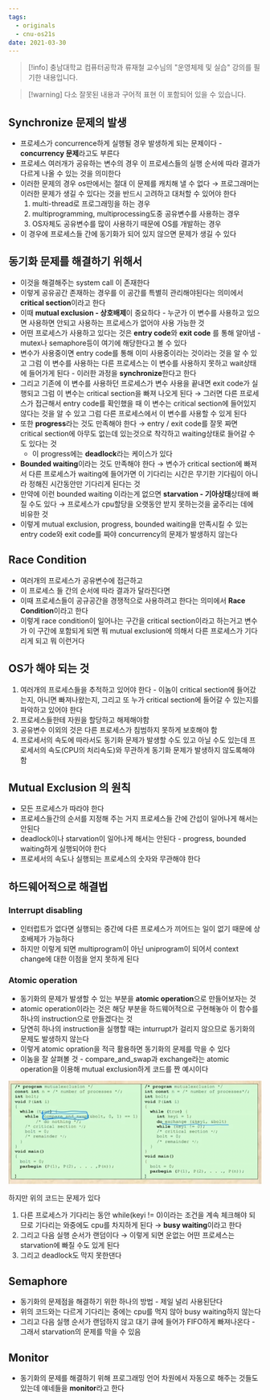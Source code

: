 ```yaml
---
tags:
  - originals
  - cnu-os21s
date: 2021-03-30
---
```

> [!info] 충남대학교 컴퓨터공학과 류재철 교수님의 "운영체제 및 실습" 강의를 필기한 내용입니다.

> [!warning] 다소 잘못된 내용과 구어적 표현 이 포함되어 있을 수 있습니다.

## Synchronize 문제의 발생

- 프로세스가 concurrence하게 실행될 경우 발생하게 되는 문제이다 - **concurrency 문제**라고도 부른다
- 프로세스 여러개가 공유하는 변수의 경우 이 프로세스들의 실행 순서에 따라 결과가 다르게 나올 수 있는 것을 의미한다
- 이러한 문제의 경우 os딴에서는 절대 이 문제를 캐치해 낼 수 없다 → 프로그래머는 이러한 문제가 생길 수 있다는 것을 반드시 고려하고 대처할 수 있어야 한다
	1. multi-thread로 프로그래밍을 하는 경우
	2. multiprogramming, multiprocessing도중 공유변수를 사용하는 경우
	3. OS자체도 공유변수를 많이 사용하기 때문에 OS를 개발하는 경우
- 이 경우에 프로세스들 간에 동기화가 되어 있지 않으면 문제가 생길 수 있다

## 동기화 문제를 해결하기 위해서

- 이것을 해결해주는 system call 이 존재한다
- 이렇게 공유공간 존재하는 경우를 이 공간를 특별히 관리해야된다는 의미에서 **critical section**이라고 한다
- 이때 **mutual exclusion - 상호배제**이 중요하다 - 누군가 이 변수를 사용하고 있으면 사용하면 안되고 사용하는 프로세스가 없어야 사용 가능한 것
- 어떤 프로세스가 사용하고 있다는 것은 **entry code**와 **exit code** 를 통해 알아냄 - mutex나 semaphore등이 여기에 해당한다고 볼 수 있다
- 변수가 사용중이면 entry code를 통해 이미 사용중이라는 것이라는 것을 알 수 있고 그럼 이 변수를 사용하는 다른 프로세스는 이 변수를 사용하지 못하고 wait상태에 들어가게 된다 - 이러한 과정을 **synchronize**한다고 한다
- 그리고 기존에 이 변수를 사용하던 프로세스가 변수 사용을 끝내면 exit code가 실행되고 그럼 이 변수는 critical section을 빠져 나오게 된다 → 그러면 다른 프로세스가 접근해서 entry code를 확인했을 때 이 변수는 critical section에 들어있지 않다는 것을 알 수 있고 그럼 다른 프로세스에서 이 변수를 사용할 수 있게 된다
- 또한 **progress**라는 것도 만족해야 한다 → entry / exit code를 잘못 짜면 critical section에 아무도 없는데 있는것으로 착각하고 waiting상태로 들어갈 수도 있다는 것
	- 이 progress에는 **deadlock**라는 케이스가 있다
- **Bounded waiting**이라는 것도 만족해야 한다 → 변수가 critical section에 빠져서 다른 프로세스가 waiting에 들어가면 이 기다리는 시간은 무기한 기다림이 아니라 정해진 시간동안만 기다리게 된다는 것
- 만약에 이런 bounded waiting 이라는게 없으면 **starvation - 기아상태**상태에 빠질 수도 있다 → 프로세스가 cpu할당을 오랫동안 받지 못하는것을 굶주리는 데에 비유한 것
- 이렇게 mutual exclusion, progress, bounded waiting을 만족시킬 수 있는 entry code와 exit code를 짜야 concurrency의 문제가 발생하지 않는다

## Race Condition

- 여러개의 프로세스가 공유변수에 접근하고
- 이 프로세스 들 간의 순서에 따라 결과가 달라진다면
- 이때 프로세스들이 공규공간을 경쟁적으로 사용하려고 한다는 의미에서 **Race Condition**이라고 한다
- 이렇게 race condition이 일어나는 구간을 critical section이라고 하는거고 변수가 이 구간에 포함되게 되면 뭐 mutual exclusion에 의해서 다른 프로세스가 기다리게 되고 뭐 이런거다

## OS가 해야 되는 것

1. 여러개의 프로세스들을 추적하고 있어야 한다 - 이놈이 critical section에 들어갔는지, 아니면 빠져나왔는지, 그리고 또 누가 critical section에 들어갈 수 있는지를 파악하고 있어야 한다
2. 프로세스들한테 자원을 할당하고 해제해야함
3. 공유변수 이외의 것은 다른 프로세스가 침범하지 못하게 보호해야 함
4. 프로세서의 속도에 따라서도 동기화 문제가 발생할 수도 있고 아닐 수도 있는데 프로세서의 속도(CPU의 처리속도)와 무관하게 동기화 문제가 발생하지 않도록해야 함

## Mutual Exclusion 의 원칙

- 모든 프로세스가 따라야 한다
- 프로세스들간의 순서를 지정해 주는 거지 프로세스들 간에 간섭이 일어나게 해서는 안된다
- deadlock이나 starvation이 일어나게 해서는 안된다 - progress, bounded waiting하게 실행되어야 한다
- 프로세서의 속도나 실행되는 프로세스의 숫자와 무관해야 한다

## 하드웨어적으로 해결법

### Interrupt disabling

- 인터럽트가 없다면 실행되는 중간에 다른 프로세스가 끼어드는 일이 없기 때문에 상호배제가 가능하다
- 하지만 이렇게 되면 multiprogram이 아닌 uniprogram이 되어서 context change에 대한 이점을 얻지 못하게 된다

### Atomic operation

- 동기화의 문제가 발생할 수 있는 부분을 **atomic operation**으로 만들어보자는 것
- atomic operation이라는 것은 해당 부분을 하드웨어적으로 구현해놓아 이 함수를 하나의 instruction으로 만들겠다는 것
- 당연히 하나의 instruction을 실행할 때는 inturrupt가 걸리지 않으므로 동기화의 문제도 발생하지 않는다
- 이렇게 atomic opration을 적극 활용하면 동기화의 문제를 막을 수 있다
- 이놈을 잘 살펴볼 것 - compare_and_swap과 exchange라는 atomic operation을 이용해 mutual exclusion하게 코드를 짠 예시이다

![%E1%84%8B%E1%85%B5%E1%84%85%E1%85%A9%E1%86%AB04%20-%20Concurrency%20c0c2eab10b8f40a08f1e349c9f2d59b2/image1.png](gardens/os/originals/os.spring.2021.cse.cnu.ac.kr/images/3/image1.png)

하지만 위의 코드는 문제가 있다

1. 다른 프로세스가 기다리는 동안 while(keyi != 0)이라는 조건을 계속 체크해야 되므로 기다리는 와중에도 cpu를 차지하게 된다 → **busy waiting**이라고 한다
2. 그리고 다음 실행 순서가 랜덤이다 → 이렇게 되면 운없는 어떤 프로세스는 starvation에 빠질 수도 있게 된다
3. 그리고 deadlock도 막지 못한댄다

## Semaphore

- 동기화의 문제점을 해결하기 위한 하나의 방법 - 제일 널리 사용된단다
- 위의 코드와는 다르게 기다리는 중에는 cpu를 먹지 않아 busy waiting하지 않는다
- 그리고 다음 실행 순서가 랜덤하지 않고 대기 큐에 들어가 FIFO하게 빠져나온다 - 그래서 starvation의 문제를 막을 수 있음

## Monitor

- 동기화의 문제를 해결하기 위해 프로그래밍 언어 차원에서 자동으로 해주는 것들도 있는데 얘네들을 **monitor**라고 한다